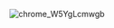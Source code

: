 ![chrome_W5YgLcmwgb](https://github.com/user-attachments/assets/f3bfe939-24e1-4e3d-8ea5-a84a8bb16855)
